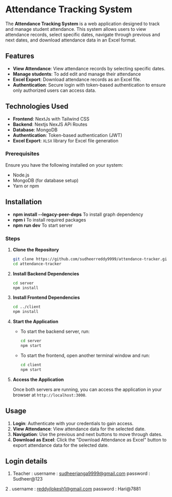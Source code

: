 # Attendance Tracking System

The **Attendance Tracking System** is a web application designed to track and manage student attendance. This system allows users to view attendance records, select specific dates, navigate through previous and next dates, and download attendance data in an Excel format.

## Features

- **View Attendance**: View attendance records by selecting specific dates.
- **Manage students**: To add edit and manage their attendance
- **Excel Export**: Download attendance records as an Excel file.
- **Authentication**: Secure login with token-based authentication to ensure only authorized users can access data.
  
## Technologies Used

- **Frontend**: NextJs with Tailwind CSS
- **Backend**: Nextjs NexJS APi Routes
- **Database**: MongoDB
- **Authentication**: Token-based authentication (JWT)
- **Excel Export**: `XLSX` library for Excel file generation

### Prerequisites

Ensure you have the following installed on your system:
- Node.js
- MongoDB (for database setup)
- Yarn or npm

## Installation
- **npm install --legacy-peer-deps** To install graph dependency
- **npm i** To install required packages
- **npm run dev** To start server

### Steps

1. **Clone the Repository**
    ```bash
    git clone https://github.com/sudheerreddy9999/attendance-tracker.git
    cd attendance-tracker
    ```

2. **Install Backend Dependencies**
    ```bash
    cd server
    npm install
    ```

3. **Install Frontend Dependencies**
    ```bash
    cd ../client
    npm install
    ```



4. **Start the Application**

   - To start the backend server, run:
     ```bash
     cd server
     npm start
     ```

   - To start the frontend, open another terminal window and run:
     ```bash
     cd client
     npm start
     ```

5. **Access the Application**

   Once both servers are running, you can access the application in your browser at `http://localhost:3000`.

## Usage

1. **Login**: Authenticate with your credentials to gain access.
2. **View Attendance**: View attendance data for the selected date.
3. **Navigation**: Use the previous and next buttons to move through dates.
4. **Download as Excel**: Click the "Download Attendance as Excel" button to export attendance data for the selected date.


## Login details
1. Teacher : 
   username : sudheerjanga9999@gmail.com
   password : Sudheer@123
  
2 . username : reddyjlokesh1@gmail.com
    password : Hari@7881 
